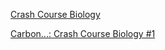 
[Crash Course Biology](https://www.youtube.com/playlist?list=PL3EED4C1D684D3ADF)

[Carbon...: Crash Course Biology #1](https://www.youtube.com/watch?v=QnQe0xW_JY4&list=PL3EED4C1D684D3ADF&index=2)
